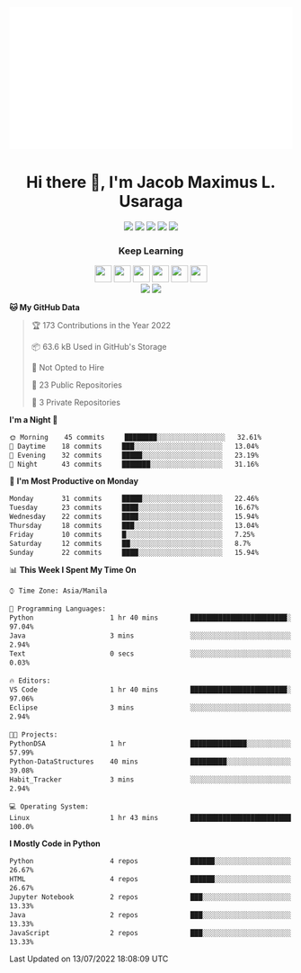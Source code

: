 <div align="center">
  <a href = "https://github.com/sindresorhus" target = "_blank"><img src="example.svg" alt="css-in-readme"></a>
</div>

<!--![Backend](https://user-images.githubusercontent.com/90799133/178169130-c190e029-07fd-4df0-8470-5f98583ca105.png)-->
<h1 align="center">
  Hi there 👋, I'm Jacob Maximus L. Usaraga
  </h1> 
  <div align="center">
  <img src = "https://img.shields.io/badge/Facebook-1877F2?style=for-the-badge&logo=facebook&logoColor=white" href = "https://www.facebook.com/profile.php?id=100072172583649"/> 
  <img src = "https://img.shields.io/badge/Twitter-1DA1F2?style=for-the-badge&logo=twitter&logoColor=white" href = "https://twitter.com/makisekarissa" />
  <img src = "https://img.shields.io/badge/LinkedIn-0077B5?style=for-the-badge&logo=linkedin&logoColor=white" href = "https://www.linkedin.com/in/jacob-maximus-usaraga-00565b220/" />
  <img src = "https://img.shields.io/badge/Gmail-D14836?style=for-the-badge&logo=gmail&logoColor=white" href = "mailto: jlusaraga@up.edu.ph"/>
   <img src = "https://img.shields.io/badge/Codewars-B1361E?style=for-the-badge&logo=Codewars&logoColor=white"  href = "https://www.codewars.com/users/miniloda" />
   
  </div>

 <h3 align = "center">
  Keep Learning
  </h3>
  <div align="center">
  <img src = "https://cdn.jsdelivr.net/gh/devicons/devicon/icons/python/python-original.svg" width = "30" height = "30"/>
  <img src = "https://cdn.jsdelivr.net/gh/devicons/devicon/icons/javascript/javascript-original.svg" width = "30" height = "30"/>
  <img src = "https://cdn.jsdelivr.net/gh/devicons/devicon/icons/java/java-original.svg" width = "30" height = "30"/>
  <img src = "https://cdn.jsdelivr.net/gh/devicons/devicon/icons/django/django-plain.svg" width = "30" height = "30"/>
  <img src = "https://cdn.jsdelivr.net/gh/devicons/devicon/icons/nodejs/nodejs-original-wordmark.svg" width = "30" height = "30"/>
  <img src = "https://cdn.jsdelivr.net/gh/devicons/devicon/icons/postgresql/postgresql-original.svg" width = "30" height = "30"/>
  </div>

<div align="center">
<img src="https://github-readme-stats.vercel.app/api?username=miniloda&show_icons=true&theme=tokyonight"/>
<img src="https://github-profile-trophy.vercel.app/?username=miniloda&theme=tokyonight" href = "https://github.com/anuraghazra/github-profile-trophy"/>
</div>



<!--START_SECTION:waka-->


**🐱 My GitHub Data** 

> 🏆 173 Contributions in the Year 2022
 > 
> 📦 63.6 kB Used in GitHub's Storage 
 > 
> 🚫 Not Opted to Hire
 > 
> 📜 23 Public Repositories 
 > 
> 🔑 3 Private Repositories  
 > 
**I'm a Night 🦉** 

```text
🌞 Morning    45 commits     ████████░░░░░░░░░░░░░░░░░   32.61% 
🌆 Daytime    18 commits     ███░░░░░░░░░░░░░░░░░░░░░░   13.04% 
🌃 Evening    32 commits     █████░░░░░░░░░░░░░░░░░░░░   23.19% 
🌙 Night      43 commits     ███████░░░░░░░░░░░░░░░░░░   31.16%

```
📅 **I'm Most Productive on Monday** 

```text
Monday       31 commits     █████░░░░░░░░░░░░░░░░░░░░   22.46% 
Tuesday      23 commits     ████░░░░░░░░░░░░░░░░░░░░░   16.67% 
Wednesday    22 commits     ████░░░░░░░░░░░░░░░░░░░░░   15.94% 
Thursday     18 commits     ███░░░░░░░░░░░░░░░░░░░░░░   13.04% 
Friday       10 commits     █░░░░░░░░░░░░░░░░░░░░░░░░   7.25% 
Saturday     12 commits     ██░░░░░░░░░░░░░░░░░░░░░░░   8.7% 
Sunday       22 commits     ████░░░░░░░░░░░░░░░░░░░░░   15.94%

```


📊 **This Week I Spent My Time On** 

```text
⌚︎ Time Zone: Asia/Manila

💬 Programming Languages: 
Python                   1 hr 40 mins        ████████████████████████░   97.04% 
Java                     3 mins              ░░░░░░░░░░░░░░░░░░░░░░░░░   2.94% 
Text                     0 secs              ░░░░░░░░░░░░░░░░░░░░░░░░░   0.03%

🔥 Editors: 
VS Code                  1 hr 40 mins        ████████████████████████░   97.06% 
Eclipse                  3 mins              ░░░░░░░░░░░░░░░░░░░░░░░░░   2.94%

🐱‍💻 Projects: 
PythonDSA                1 hr                ██████████████░░░░░░░░░░░   57.99% 
Python-DataStructures    40 mins             █████████░░░░░░░░░░░░░░░░   39.08% 
Habit_Tracker            3 mins              ░░░░░░░░░░░░░░░░░░░░░░░░░   2.94%

💻 Operating System: 
Linux                    1 hr 43 mins        █████████████████████████   100.0%

```

**I Mostly Code in Python** 

```text
Python                   4 repos             ██████░░░░░░░░░░░░░░░░░░░   26.67% 
HTML                     4 repos             ██████░░░░░░░░░░░░░░░░░░░   26.67% 
Jupyter Notebook         2 repos             ███░░░░░░░░░░░░░░░░░░░░░░   13.33% 
Java                     2 repos             ███░░░░░░░░░░░░░░░░░░░░░░   13.33% 
JavaScript               2 repos             ███░░░░░░░░░░░░░░░░░░░░░░   13.33%

```



 Last Updated on 13/07/2022 18:08:09 UTC
<!--END_SECTION:waka-->

